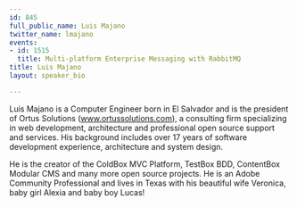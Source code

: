 ```yaml
---
id: 845
full_public_name: Luis Majano
twitter_name: lmajano
events:
- id: 1515
  title: Multi-platform Enterprise Messaging with RabbitMQ
title: Luis Majano
layout: speaker_bio

---
```

Luis Majano is a Computer Engineer born in El Salvador and is the president of Ortus Solutions (www.ortussolutions.com), a consulting firm specializing in web development, architecture and professional open source support and services.  His background includes over 17 years of software development experience, architecture and system design. 

He is the creator of the ColdBox MVC Platform, TestBox BDD, ContentBox Modular CMS and many more open source projects.  He is an Adobe Community Professional and lives in Texas with his beautiful wife Veronica, baby girl Alexia and baby boy Lucas! 

